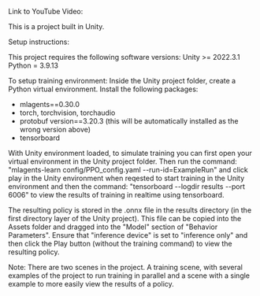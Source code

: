 Link to YouTube Video:


This is a project built in Unity.

Setup instructions:

This project requires the following software versions:
Unity >= 2022.3.1
Python = 3.9.13

To setup training environment:
Inside the Unity project folder, create a Python virtual environment. Install the following packages:
- mlagents==0.30.0
- torch, torchvision, torchaudio
- protobuf version==3.20.3 (this will be automatically installed as the wrong version above)
- tensorboard

With Unity environment loaded, to simulate training you can first open your virtual environment in the Unity project folder. Then run the command:
"mlagents-learn config/PPO_config.yaml --run-id=ExampleRun"
and click play in the Unity environment when reqested to start training in the Unity environment and then the command:
"tensorboard --logdir results --port 6006"
to view the results of training in realtime using tensorboard. 

The resulting policy is stored in the .onnx file in the results directory (in the first directory layer of the Unity project). This file can be 
copied into the Assets folder and dragged into the "Model" section of "Behavior Parameters". Ensure that "inference device" is set to "inference only"
and then click the Play button (without the training command) to view the resulting policy. 

Note: There are two scenes in the project. A training scene, with several examples of the project to run training in parallel and a scene with a 
single example to more easily view the results of a policy. 




